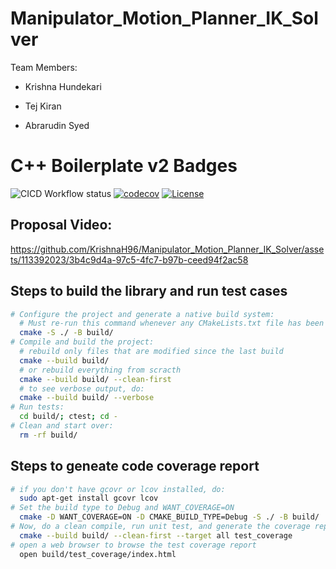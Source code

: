 # Manipulator_Motion_Planner_IK_Solver

Team Members:

- Krishna Hundekari

- Tej Kiran
  
- Abrarudin Syed

# C++ Boilerplate v2 Badges
![CICD Workflow status](https://github.com/KrishnaH96/Manipulator_Motion_Planner_IK_Solver/actions/workflows/run-unit-test-and-upload-codecov.yml/badge.svg) [![codecov](https://codecov.io/gh/KrishnaH96/Manipulator_Motion_Planner_IK_Solver/branch/main/graph/badge.svg)](https://codecov.io/gh/KrishnaH96/Manipulator_Motion_Planner_IK_Solver) [![License](https://img.shields.io/badge/license-MIT-blue.svg)](LICENSE)


## Proposal Video:

https://github.com/KrishnaH96/Manipulator_Motion_Planner_IK_Solver/assets/113392023/3b4c9d4a-97c5-4fc7-b97b-ceed94f2ac58


## Steps to build the library and run test cases
``` bash
# Configure the project and generate a native build system:
  # Must re-run this command whenever any CMakeLists.txt file has been changed.
  cmake -S ./ -B build/
# Compile and build the project:
  # rebuild only files that are modified since the last build
  cmake --build build/
  # or rebuild everything from scracth
  cmake --build build/ --clean-first
  # to see verbose output, do:
  cmake --build build/ --verbose
# Run tests:
  cd build/; ctest; cd -
# Clean and start over:
  rm -rf build/
```


## Steps to geneate code coverage report
```bash
# if you don't have gcovr or lcov installed, do:
  sudo apt-get install gcovr lcov
# Set the build type to Debug and WANT_COVERAGE=ON
  cmake -D WANT_COVERAGE=ON -D CMAKE_BUILD_TYPE=Debug -S ./ -B build/
# Now, do a clean compile, run unit test, and generate the coverage report
  cmake --build build/ --clean-first --target all test_coverage
# open a web browser to browse the test coverage report
  open build/test_coverage/index.html
